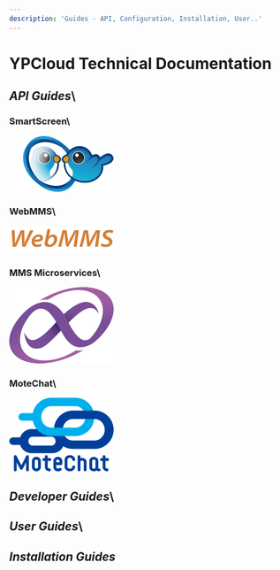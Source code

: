 ```yaml
---
description: 'Guides - API, Configuration, Installation, User..'
---
```


# YPCloud Technical Documentation


## *API Guides*\


### SmartScreen\

<div>
 
 <a href="https://gitbook.ypcloud.com/smartscreen-api-guide" target="_blank"><img src=".gitbook/assets/ss.png" /></a>

</div>

### WebMMS\

<div>
 
 <a href="https://gitbook.ypcloud.com/webmms-api-guide" target="_blank"><img src=".gitbook/assets/webmms_s.png" /></a>

</div>

### MMS Microservices\

<div>
 
 <a href="https://gitbook.ypcloud.com/mms-microservices-api-guide" target="_blank"><img src=".gitbook/assets/mms_s.png" /></a>

</div>

### MoteChat\

<div>
 
 <a href="https://gitbook.ypcloud.com/motechat-api-guide" target="_blank"><img src=".gitbook/assets/mc_s.png" /></a>

</div>

## *Developer Guides*\



## *User Guides*\



## *Installation Guides*




 



